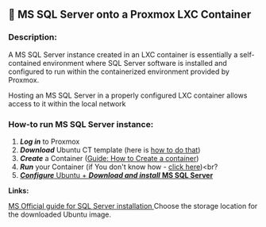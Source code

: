 ## 💾 MS SQL Server onto a Proxmox LXC Container

### **Description**: 
<div>A MS SQL Server instance created in an LXC container is essentially a self-contained environment where SQL Server software is installed and configured to run within the containerized environment provided by Proxmox.

Hosting an MS SQL Server in a properly configured LXC container allows access to it within the local network
</div>

### **How-to run MS SQL Server instance:**<br>
1.  ***Log in*** to Proxmox<br>
2.  ***Download*** Ubuntu CT template (here is [how to do that](www.google.pl))<br>
3.  ***Create*** a Container ([Guide: How to Create a container](https://github.com/wlodarczakm/ProxmoxSoftwareTestingLab/blob/4e236ccffef4daf9cce1e01fdf26f036c7fff384/MS%20SQL%20on%20Proxmox/Create%20Container%20-%20Ubuntu%20Template.md))<br>
4.  ***Run*** your Container (if You don't know how - [click here](https://github.com/wlodarczakm/ProxmoxSoftwareTestingLab/blob/8e00e0a95691f762f510b8121e31ce843388bfaf/Guides/How%20to%3A%20Start%20Container.md))<br?
5.  [***Configure***  Ubuntu + ***Download and install*** **MS SQL Server**](https://github.com/wlodarczakm/ProxmoxSoftwareTestingLab/blob/a7884ef7326070c6f1065fe0edffe6bf406a05b2/MS%20SQL%20on%20Proxmox/Setup%20Ubuntu%20%2B%20installation%20MS%20SQL%20Server.md)




 **Links:**

[MS Official guide for SQL Server installation ](https://learn.microsoft.com/en-us/sql/linux/quickstart-install-connect-ubuntu?view=sql-server-ver16&tabs=ubuntu2204)
Choose the storage location for the downloaded Ubuntu image.
